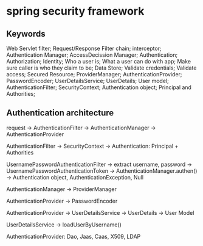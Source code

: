# spring security framework

## Keywords
Web Servlet filter; Request/Response Filter chain; interceptor; Authentication Manager; AccessDecission Manager; Authentication; Authorization; Identity; Who a user is; What a user can do with app; Make sure caller is who they claim to be;
Data Store; Validate credentials; Validate access; Secured Resource;
ProviderManager; AuthenticationProvider; PasswordEncoder; UserDetailsService; UserDetails; User model;
AuthenticationFilter; SecurityContext; Authentication object; Principal and Authorities;

## Authentication architecture
request -> AuthenticationFilter -> AuthenticationManager -> AuthenticationProvider

AuthenticationFilter -> SecurityContext -> Authentication: Principal + Authorities

UsernamePasswordAuthenticationFilter -> extract username, password -> UsernamePasswordAuthenticationToken -> AuthenticationManager.authen() -> Authentication object, AuthenticationException, Null

AuthenticationManager -> ProviderManager

AuthenticationProvider -> PasswordEncoder

AuthenticationProvider -> UserDetailsService -> UserDetails -> User Model

UserDetailsService -> loadUserByUsername()

AuthenticationProvider: Dao, Jaas, Caas, X509, LDAP
